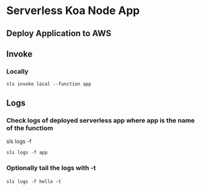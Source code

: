# Serverless Koa Node App

## Deploy Application to AWS

## Invoke

### Locally

```sls invoke local --function app```

## Logs

### Check logs of deployed serverless app where app is the name of the functiom
sls logs -f <app-function-name>

```sls logs -f app```

### Optionally tail the logs with -t
```sls logs -f hello -t``` 